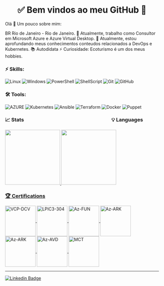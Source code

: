 <h1 align="center"> 
	✅ Bem vindos ao meu GitHub 🚀
</h1>

Olá 👋
Um pouco sobre mim:

BR  Rio de Janeiro - Rio de Janeiro.
🔭 Atualmente, trabalho como Consultor em Microsoft Azure e Azure Virtual Desktop.
🌱 Atualmente, estou aprofundando meus conhecimentos conteudos relacionados a DevOps e Kubernetes.
📚 Autodidata
⚡ Curiosidade: Ecoturismo é um dos meus hobbies.
<br>

### ⚡ Skills:
![Linux](https://img.shields.io/badge/-Linux-FCC624?&logo=linux&logoColor=000000) ![Windows](https://img.shields.io/badge/-Windows-204E87?&logo=windows&logoColor=3C93FF) ![PowerShell](https://img.shields.io/badge/-PowerShell-blue?&logo=powershell&logoColor=FFFFFF) ![ShellScript](https://img.shields.io/badge/-ShellScript-4EAA25?&logo=gnu%20bash&logoColor=FFFFFF) ![Git](https://img.shields.io/badge/-Git-F05032?&logo=git&logoColor=FFFFFF) ![GitHub](https://img.shields.io/badge/-GitHub-181717?&logo=GitHub&logoColor=FFFFFF)

### 🛠 Tools:
![AZURE](https://img.shields.io/badge/-Azure-232F3E?&logo=azure%20azure&logoColor=FFFFFF) ![Kubernetes](https://img.shields.io/badge/-Kubernetes-326CE5?&logo=kubernetes&logoColor=FFFFFF) ![Ansible](https://img.shields.io/badge/-Ansible-EE0000?&logo=ansible&logoColor=FFFFFF) ![Terraform](https://img.shields.io/badge/-Terraform-623CE4?&logo=terraform&logoColor=FFFFF) ![Docker](https://img.shields.io/badge/-Docker-2496ED?&logo=docker&logoColor=FFFFFF) ![Puppet](https://img.shields.io/badge/-Packer-FFAE1A?&logo=packer&logoColor=FFFFFF) 


### 📈 Stats  &nbsp;&nbsp;&nbsp;&nbsp;&nbsp;&nbsp;&nbsp;&nbsp;&nbsp;&nbsp;&nbsp;&nbsp;&nbsp;&nbsp;&nbsp;&nbsp;&nbsp;&nbsp;&nbsp;&nbsp;&nbsp;&nbsp;&nbsp;&nbsp;&nbsp;&nbsp;&nbsp;&nbsp;&nbsp;&nbsp;&nbsp;&nbsp;&nbsp;&nbsp;&nbsp;&nbsp;&nbsp;&nbsp;&nbsp;&nbsp;&nbsp;&nbsp;&nbsp;&nbsp;&nbsp;&nbsp;&nbsp;&nbsp;&nbsp;&nbsp;&nbsp;&nbsp;&nbsp;&nbsp;&nbsp;&nbsp;&nbsp;&nbsp;&nbsp;&nbsp;&nbsp;&nbsp;&nbsp;&nbsp;&nbsp;&nbsp;&nbsp;&nbsp;&nbsp;&nbsp;&nbsp;&nbsp;           💡  Languages
<div>
  <a href="https://github.com/diogofrj">
  <img height="180em" src="https://github-readme-stats.vercel.app/api?username=diogofrj&show_icons=true&theme=blue-green&include_all_commits=true&count_private=true"/>
  <img height="180em" src="https://github-readme-stats.vercel.app/api/top-langs/?username=diogofrj&layout=compact&langs_count=7&theme=blue-green"/>
</div>



### :trophy:  Certifications
<div style="display: inline_block">
  <img align="center" alt="VCP-DCV" height="100" width="100" src="https://images.credly.com/size/340x340/images/a5221adc-6edc-4145-a27c-8ec03466d8db/vmware_cert_VCPDCV2019.png">
  <img align="center" alt="LPIC3-304" height="100" width="100" src="https://diogofrj.files.wordpress.com/2020/07/lpic-3_304.jpg?w=1400&h=">
  <img align="center" alt="Az-FUN" height="100" width="100" src="https://images.credly.com/size/340x340/images/6a254dad-77e5-4e71-8049-94e5c7a15981/azure-fundamentals-600x600.png">
  <img align="center" alt="Az-ARK" height="100" width="100" src="https://images.credly.com/size/340x340/images/1ad16b6f-2c71-4a2e-ae74-ec69c4766039/azure-security-engineer-associate600x600.png">
  <img align="center" alt="Az-ARK" height="100" width="100" src="https://images.credly.com/size/340x340/images/649069f9-27f1-4d2b-92bc-c674bc67bd02/azure-solutions-architect-expert-600x600.png">
  <img align="center" alt="Az-AVD" height="100" width="100" src="https://images.credly.com/size/340x340/images/ea009208-e2d6-432e-bbf6-d34d28b0835f/azure-virtual-desktop-specialty-600x600.png">
  <img align="center" alt="MCT" height="100" width="100" src="https://images.credly.com/size/340x340/images/c325c7c0-5fa6-4e59-be29-cd13c9417549/MCT-Microsoft_Certified_Trainer.png">
</div>



<hr>

[![Linkedin Badge](https://img.shields.io/badge/-LinkedIn-blue?style=flat-square&logo=Linkedin&logoColor=white&link=https://www.linkedin.com/in/diogofernandesrj/)](https://www.linkedin.com/in/diogofernandesrj/)
